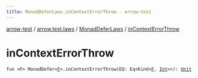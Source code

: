 ```yaml
---
title: MonadDeferLaws.inContextErrorThrow - arrow-test
---
```


[arrow-test](../../index.html) / [arrow.test.laws](../index.html) / [MonadDeferLaws](index.html) / [inContextErrorThrow](./in-context-error-throw.html)

# inContextErrorThrow

`fun <F> MonadDefer<`[`F`](in-context-error-throw.html#F)`>.inContextErrorThrow(EQ: Eq<Kind<`[`F`](in-context-error-throw.html#F)`, `[`Int`](https://kotlinlang.org/api/latest/jvm/stdlib/kotlin/-int/index.html)`>>): `[`Unit`](https://kotlinlang.org/api/latest/jvm/stdlib/kotlin/-unit/index.html)